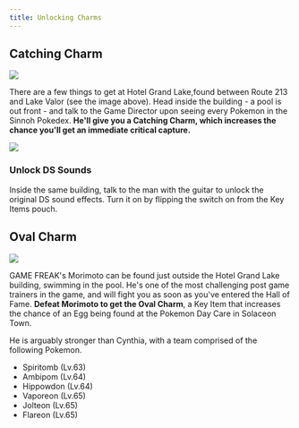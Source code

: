 ```yaml
---
title: Unlocking Charms
---
```


## Catching Charm

![](https://oyster.ignimgs.com/mediawiki/apis.ign.com/pokemon-diamond-version/2/2e/Post_game1.png?width=1024)

There are a few things to get at Hotel Grand Lake,found between Route 213 and Lake Valor (see the image above). Head inside the building - a pool is out front - and talk to the Game Director upon seeing every Pokemon in the Sinnoh Pokedex. **He'll give you a Catching Charm, which increases the chance you'll get an immediate critical capture.**

![](https://oyster.ignimgs.com/mediawiki/apis.ign.com/pokemon-diamond-version/8/85/Post_game2.png?width=1024)

### Unlock DS Sounds

Inside the same building, talk to the man with the guitar to unlock the original DS sound effects. Turn it on by flipping the switch on from the Key Items pouch.

## Oval Charm

![](https://oyster.ignimgs.com/mediawiki/apis.ign.com/pokemon-diamond-version/8/84/Post_game15.png?width=1024)

GAME FREAK's Morimoto can be found just outside the Hotel Grand Lake building, swimming in the pool. He's one of the most challenging post game trainers in the game, and will fight you as soon as you've entered the Hall of Fame. **Defeat Morimoto to get the Oval Charm**, a Key Item that increases the chance of an Egg being found at the Pokemon Day Care in Solaceon Town.

He is arguably stronger than Cynthia, with a team comprised of the following Pokemon.

- Spiritomb (Lv.63)
- Ambipom (Lv.64)
- Hippowdon (Lv.64)
- Vaporeon (Lv.65)
- Jolteon (Lv.65)
- Flareon (Lv.65)
